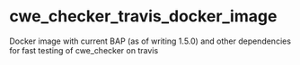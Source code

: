 # cwe_checker_travis_docker_image
Docker image with current BAP (as of writing 1.5.0) and other dependencies for fast testing of cwe_checker on travis
